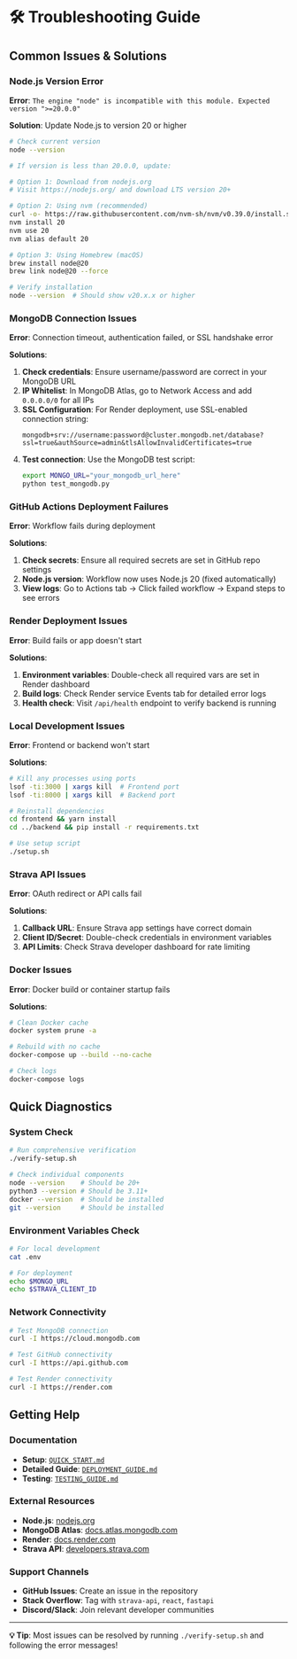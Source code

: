 # 🛠️ Troubleshooting Guide

## Common Issues & Solutions

### Node.js Version Error
**Error**: `The engine "node" is incompatible with this module. Expected version ">=20.0.0"`

**Solution**: Update Node.js to version 20 or higher

```bash
# Check current version
node --version

# If version is less than 20.0.0, update:

# Option 1: Download from nodejs.org
# Visit https://nodejs.org/ and download LTS version 20+

# Option 2: Using nvm (recommended)
curl -o- https://raw.githubusercontent.com/nvm-sh/nvm/v0.39.0/install.sh | bash
nvm install 20
nvm use 20
nvm alias default 20

# Option 3: Using Homebrew (macOS)
brew install node@20
brew link node@20 --force

# Verify installation
node --version  # Should show v20.x.x or higher
```

### MongoDB Connection Issues
**Error**: Connection timeout, authentication failed, or SSL handshake error

**Solutions**:
1. **Check credentials**: Ensure username/password are correct in your MongoDB URL
2. **IP Whitelist**: In MongoDB Atlas, go to Network Access and add `0.0.0.0/0` for all IPs
3. **SSL Configuration**: For Render deployment, use SSL-enabled connection string:
   ```
   mongodb+srv://username:password@cluster.mongodb.net/database?ssl=true&authSource=admin&tlsAllowInvalidCertificates=true
   ```
4. **Test connection**: Use the MongoDB test script:
   ```bash
   export MONGO_URL="your_mongodb_url_here"
   python test_mongodb.py
   ```

### GitHub Actions Deployment Failures
**Error**: Workflow fails during deployment

**Solutions**:
1. **Check secrets**: Ensure all required secrets are set in GitHub repo settings
2. **Node.js version**: Workflow now uses Node.js 20 (fixed automatically)
3. **View logs**: Go to Actions tab → Click failed workflow → Expand steps to see errors

### Render Deployment Issues
**Error**: Build fails or app doesn't start

**Solutions**:
1. **Environment variables**: Double-check all required vars are set in Render dashboard
2. **Build logs**: Check Render service Events tab for detailed error logs
3. **Health check**: Visit `/api/health` endpoint to verify backend is running

### Local Development Issues
**Error**: Frontend or backend won't start

**Solutions**:
```bash
# Kill any processes using ports
lsof -ti:3000 | xargs kill  # Frontend port
lsof -ti:8000 | xargs kill  # Backend port

# Reinstall dependencies
cd frontend && yarn install
cd ../backend && pip install -r requirements.txt

# Use setup script
./setup.sh
```

### Strava API Issues
**Error**: OAuth redirect or API calls fail

**Solutions**:
1. **Callback URL**: Ensure Strava app settings have correct domain
2. **Client ID/Secret**: Double-check credentials in environment variables
3. **API Limits**: Check Strava developer dashboard for rate limiting

### Docker Issues
**Error**: Docker build or container startup fails

**Solutions**:
```bash
# Clean Docker cache
docker system prune -a

# Rebuild with no cache
docker-compose up --build --no-cache

# Check logs
docker-compose logs
```

## Quick Diagnostics

### System Check
```bash
# Run comprehensive verification
./verify-setup.sh

# Check individual components
node --version    # Should be 20+
python3 --version # Should be 3.11+
docker --version  # Should be installed
git --version     # Should be installed
```

### Environment Variables Check
```bash
# For local development
cat .env

# For deployment
echo $MONGO_URL
echo $STRAVA_CLIENT_ID
```

### Network Connectivity
```bash
# Test MongoDB connection
curl -I https://cloud.mongodb.com

# Test GitHub connectivity
curl -I https://api.github.com

# Test Render connectivity
curl -I https://render.com
```

## Getting Help

### Documentation
- **Setup**: [`QUICK_START.md`](QUICK_START.md)
- **Detailed Guide**: [`DEPLOYMENT_GUIDE.md`](DEPLOYMENT_GUIDE.md)
- **Testing**: [`TESTING_GUIDE.md`](TESTING_GUIDE.md)

### External Resources
- **Node.js**: [nodejs.org](https://nodejs.org/)
- **MongoDB Atlas**: [docs.atlas.mongodb.com](https://docs.atlas.mongodb.com/)
- **Render**: [docs.render.com](https://docs.render.com/)
- **Strava API**: [developers.strava.com](https://developers.strava.com/)

### Support Channels
- **GitHub Issues**: Create an issue in the repository
- **Stack Overflow**: Tag with `strava-api`, `react`, `fastapi`
- **Discord/Slack**: Join relevant developer communities

---

**💡 Tip**: Most issues can be resolved by running `./verify-setup.sh` and following the error messages!
